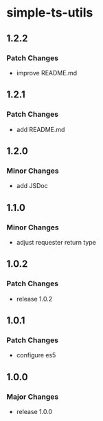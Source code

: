 # simple-ts-utils

## 1.2.2

### Patch Changes

- improve README.md

## 1.2.1

### Patch Changes

- add README.md

## 1.2.0

### Minor Changes

- add JSDoc

## 1.1.0

### Minor Changes

- adjust requester return type

## 1.0.2

### Patch Changes

- release 1.0.2

## 1.0.1

### Patch Changes

- configure es5

## 1.0.0

### Major Changes

- release 1.0.0

